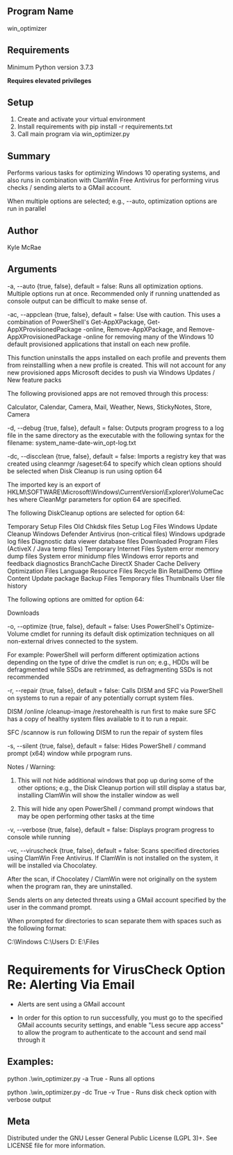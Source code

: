 ﻿## Program Name 
win_optimizer

## Requirements
Minimum Python version 3.7.3

**Requires elevated privileges**

## Setup
1) Create and activate your virtual environment
2) Install requirements with pip install -r requirements.txt
3) Call main program via win_optimizer.py

## Summary
Performs various tasks for optimizing Windows 10 operating systems, and also runs in combination
with ClamWin Free Antivirus for performing virus checks / sending alerts to a GMail account.

When multiple options are selected; e.g., --auto, optimization options are run in parallel

## Author
Kyle McRae

## Arguments

-a, --auto {true, false}, default = false: Runs all optimization options. Multiple options run at once. Recommended only if running unattended as console output can be difficult to make sense of.

-ac, --appclean {true, false}, default = false: Use with caution. This uses a combination of PowerShell's Get-AppXPackage, 
Get-AppXProvisionedPackage -online, Remove-AppXPackage, and Remove-AppXProvisionedPackage -online 
for removing many of the Windows 10 default provisioned applications that install on each new profile.

This function uninstalls the apps installed on each profile and prevents them
from reinstallling when a new profile is created. This will not account for
any new provisioned apps Microsoft decides to push via Windows Updates / New
feature packs

The following provisioned apps are not removed through this process:

Calculator, Calendar, Camera, Mail, Weather, News, StickyNotes, Store, Camera


-d, --debug {true, false}, default = false: Outputs program progress to a log file in the same
directory as the executable with the following syntax for the filename: system_name-date-win_opt-log.txt


-dc, --discclean {true, false}, default = false: Imports a registry key that was created using cleanmgr /sageset:64
to specify which clean options should be selected when Disk Cleanup
is run using option 64

The imported key is an export of HKLM\SOFTWARE\Microsoft\Windows\CurrentVersion\Explorer\VolumeCaches
where CleanMgr parameters for option 64 are specified.

The following DiskCleanup options are selected for option 64:

Temporary Setup Files
Old Chkdsk files
Setup Log Files
Windows Update Cleanup
Windows Defender Antivirus (non-critical files)
Windows updgrade log files
Diagnostic data viewer database files
Downloaded Program Files (ActiveX / Java temp files)
Temporary Internet Files
System error memory dump files
System error minidump files
Windows error reports and feedback diagnostics
BranchCache
DirectX Shader Cache
Delivery Optimization Files
Language Resource Files
Recycle Bin
RetailDemo Offline Content
Update package Backup Files
Temporary files
Thumbnails
User file history

The following options are omitted for option 64:

Downloads


-o, --optimize {true, false}, default = false: Uses PowerShell's Optimize-Volume cmdlet for running its default disk
optimization techniques on all non-external drives connected to the
system.

For example:    PowerShell will perform different optimization actions
                depending on the type of drive the cmdlet is run on;
                e.g., HDDs will be defragmented while SSDs are retrimmed,
                as defragmenting SSDs is not recommended


-r, --repair {true, false}, default = false: Calls DISM and SFC via PowerShell on systems to run a repair
of any potentially corrupt system files.

DISM /online /cleanup-image /restorehealth is run first to make
sure SFC has a copy of healthy system files available to it
to run a repair.

SFC /scannow is run following DISM to run the repair of system
files


-s, --silent {true, false}, default = false: Hides PowerShell / command prompt (x64)
window while prpogram runs. 

Notes / Warning: 

1) This will not hide additional windows that pop up during some of the other options;
e.g., the Disk Cleanup portion will still display a status bar, installing ClamWin will
show the installer window as well 

2) This will hide any open PowerShell / command prompt windows that may be open performing
other tasks at the time


-v, --verbose {true, false}, default = false: Displays program progress to console while running


-vc, --viruscheck {true, false}, default = false: Scans specified directories using ClamWin Free
Antivirus. If ClamWin is not installed on the system, it will be installed via Chocolatey.

After the scan, if Chocolatey / ClamWin were not originally on the system when the program ran,
they are uninstalled.

Sends alerts on any detected threats using a GMail account specified by the user in the command
prompt. 

When prompted for directories to scan separate them with spaces such as the following format:

C:\Windows C:\Users D: E:\Files


# Requirements for VirusCheck Option Re: Alerting Via Email

-   Alerts are sent using a GMail account

-   In order for this option to run successfully, you must go to the specified GMail accounts
    security settings, and enable "Less secure app access" to allow the program to
    authenticate to the account and send mail through it

## Examples:

python .\win_optimizer.py -a True - Runs all options

python .\win_optimizer.py -dc True -v True - Runs disk check option with verbose output
    
## Meta

Distributed under the GNU Lesser General Public License (LGPL 3)+. See LICENSE file for more information.
